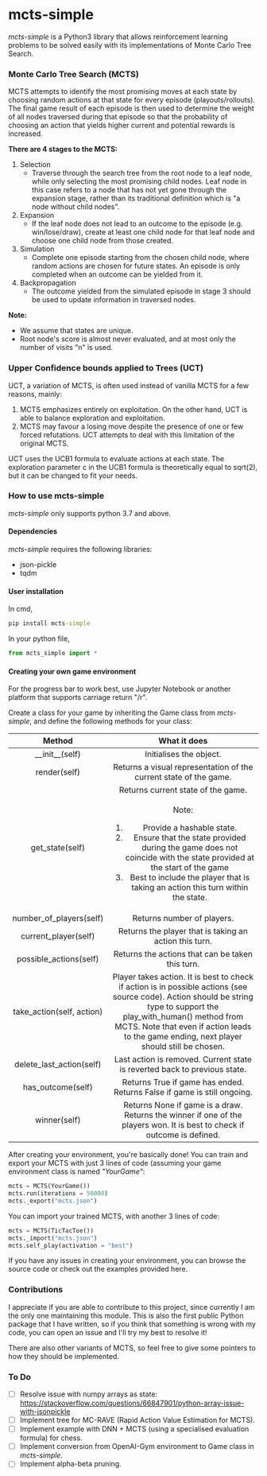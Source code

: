 # mcts-simple

*mcts-simple* is a Python3 library that allows reinforcement learning problems to be solved easily with its implementations of Monte Carlo Tree Search.

### Monte Carlo Tree Search (MCTS)

MCTS attempts to identify the most promising moves at each state by choosing random actions at that state for every episode (playouts/rollouts). The final game result of each episode is then used to determine the weight of all nodes traversed during that episode so that the probability of choosing an action that yields higher current and potential rewards is increased.

**There are 4 stages to the MCTS:**

1. Selection
    - Traverse through the search tree from the root node to a leaf node, while only selecting the most promising child nodes. Leaf node in this case refers to a node that has not yet gone through the expansion stage, rather than its traditional definition which is "a node without child nodes".
2. Expansion
    - If the leaf node does not lead to an outcome to the episode (e.g. win/lose/draw), create at least one child node for that leaf node and choose one child node from those created.
3. Simulation
    - Complete one episode starting from the chosen child node, where random actions are chosen for future states. An episode is only completed when an outcome can be yielded from it.
4. Backpropagation
    - The outcome yielded from the simulated episode in stage 3 should be used to update information in traversed nodes.

**Note:**

* We assume that states are unique.
* Root node's score is almost never evaluated, and at most only the number of visits "n" is used.

### Upper Confidence bounds applied to Trees (UCT)

UCT, a variation of MCTS, is often used instead of vanilla MCTS for a few reasons, mainly:
1. MCTS emphasizes entirely on exploitation. On the other hand, UCT is able to balance exploration and exploitation.
2. MCTS may favour a losing move despite the presence of one or few forced refutations. UCT attempts to deal with this limitation of the original MCTS.

UCT uses the UCB1 formula to evaluate actions at each state. The exploration parameter c in the UCB1 formula is theoretically equal to sqrt(2), but it can be changed to fit your needs.

### How to use mcts-simple

*mcts-simple* only supports python 3.7 and above.

#### Dependencies

*mcts-simple* requires the following libraries:

* json-pickle
* tqdm

#### User installation

In cmd,

```cmd
pip install mcts-simple
```

In your python file,

```python
from mcts_simple import *
```

#### Creating your own game environment

For the progress bar to work best, use Jupyter Notebook or another platform that supports carriage return "/r". 

Create a class for your game by inheriting the Game class from *mcts-simple*, and define the following methods for your class:

|          Method           |                         What it does                         |
| :-----------------------: | :----------------------------------------------------------: |
|    \_\_init\_\_(self)     |                   Initialises the object.                    |
|       render(self)        | Returns a visual representation of the current state of the game. |
|      get_state(self)      | Returns current state of the game.<br><br>Note:<ol><li>Provide a hashable state.</li><li>Ensure that the state provided during the game does not coincide with the state provided at the start of the game</li><li>Best to include the player that is taking an action this turn within the state.</li></ol> |
|  number_of_players(self)  |                  Returns number of players.                  |
|   current_player(self)    |    Returns the player that is taking an action this turn.    |
|  possible_actions(self)   |       Returns the actions that can be taken this turn.       |
| take_action(self, action) | Player takes action. It is best to check if action is in possible actions (see source code). Action should be string type to support the play_with_human() method from MCTS. Note that even if action leads to the game ending, next player should still be chosen. |
| delete_last_action(self)  | Last action is removed. Current state is reverted back to previous state. |
|     has_outcome(self)     | Returns True if game has ended. Returns False if game is still ongoing. |
|       winner(self)        | Returns None if game is a draw. Returns the winner if one of the players won. It is best to check if outcome is defined. |

After creating your environment, you're basically done! You can train and export your MCTS with just 3 lines of code (assuming your game environment class is named *"YourGame"*:

```python
mcts = MCTS(YourGame())
mcts.run(iterations = 50000)
mcts._export("mcts.json")
```

You can import your trained MCTS, with another 3 lines of code:

```python
mcts = MCTS(TicTacToe())
mcts._import("mcts.json")
mcts.self_play(activation = "best")
```

If you have any issues in creating your environment, you can browse the source code or check out the examples provided here.

### Contributions

I appreciate if you are able to contribute to this project, since currently I am the only one maintaining this module. This is also the first public Python package that I have written, so if you think that something is wrong with my code, you can open an issue and I'll try my best to resolve it!

There are also other variants of MCTS, so feel free to give some pointers to how they should be implemented.

### To Do

- [ ] Resolve issue with numpy arrays as state: https://stackoverflow.com/questions/66847901/python-array-issue-with-jsonpickle
- [ ] Implement tree for MC-RAVE (Rapid Action Value Estimation for MCTS).
- [ ] Implement example with DNN + MCTS (using a specialised evaluation formula) for chess.
- [ ] Implement conversion from OpenAI-Gym environment to Game class in *mcts-simple*.
- [ ] Implement alpha-beta pruning.